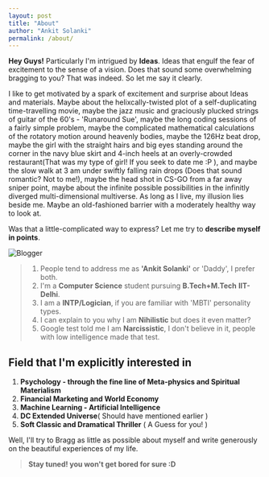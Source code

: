 ```yaml
---
layout: post
title: "About"
author: "Ankit Solanki"
permalink: /about/
---
```


**Hey Guys!** Particularly I'm intrigued by **Ideas**. Ideas that engulf the fear of excitement to the sense of a vision. Does that sound some overwhelming bragging to you? That was indeed. So let me say it clearly.


I like to get motivated by a spark of excitement and surprise about Ideas and materials. Maybe about the helixcally-twisted plot of a self-duplicating time-travelling movie, maybe the jazz music and graciously plucked strings of guitar of the 60's - 'Runaround Sue', maybe the long coding sessions of a fairly simple problem, maybe the complicated mathematical calculations of the rotatory motion around heavenly bodies, maybe the 126Hz beat drop, maybe the girl with the straight hairs and big eyes standing around the corner in the navy blue skirt and 4-inch heels at an overly-crowded restaurant(That was my type of girl! If you seek to date me :P ), and maybe the slow walk at 3 am under swiftly falling rain drops (Does that sound romantic? Not to me!), maybe the head shot in CS-GO from a far away sniper point, maybe about the infinite possible possibilities in the infinitly diverged multi-dimensional multiverse. As long as I live, my illusion lies beside me. Maybe an old-fashioned barrier with a moderately healthy way to look at.

Was that a little-complicated way to express? Let me try to **describe myself in points**.

![Blogger](https://raw.githubusercontent.com/techcentaur/tale/master/img/ankit.png "Blogger")

> 1. People tend to address me as **'Ankit Solanki'** or 'Daddy', I prefer both. 
> 2. I'm a **Computer Science** student pursuing **B.Tech+M.Tech** **IIT-Delhi**. 
>3. I am a **INTP/Logician**, if you are familiar with 'MBTI' personality types.
> 4. I can explain to you why I am **Nihilistic** but does it even matter?
>5. Google test told me I am **Narcissistic**, I don't believe in it, people with low intelligence made that test. 


## Field that I'm explicitly interested in
1. **Psychology - through the fine line of Meta-physics and Spiritual Materialism**
2. **Financial Marketing and World Economy**
3. **Machine Learning - Artificial Intelligence**
4. **DC Extended Universe**( Should have mentioned earlier )
5. **Soft Classic and Dramatical Thriller** ( A Guess for you! )


Well, I'll try to Bragg as little as possible about myself and write generously on the beautiful experiences of my life.

>**Stay tuned! you won't get bored for sure :D**
